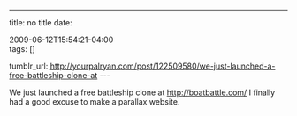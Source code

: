 ---
title: no title
date:

 2009-06-12T15:54:21-04:00  
tags:  []

tumblr_url:
http://yourpalryan.com/post/122509580/we-just-launched-a-free-battleship-clone-at
\-\--

We just launched a free battleship clone at <http://boatbattle.com/> I
finally had a good excuse to make a parallax website.
